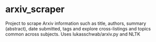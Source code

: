 # arxiv_scraper
Project to scrape Arxiv information such as title, authors, summary (abstract), date submitted, tags and explore cross-listings and topics common across subjects.
Uses lukasschwab/arxiv.py and NLTK
